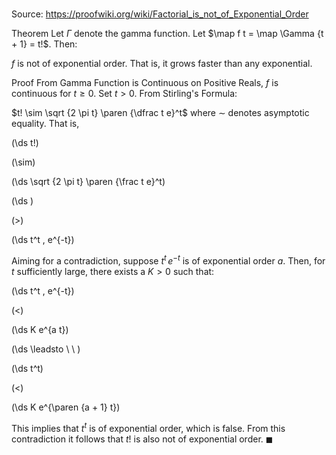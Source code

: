 # 

Source: https://proofwiki.org/wiki/Factorial_is_not_of_Exponential_Order

Theorem
Let $\Gamma$ denote the gamma function.
Let $\map f t = \map \Gamma {t + 1} = t!$.
Then:

$f$ is not of exponential order.
That is, it grows faster than any exponential.


Proof
From Gamma Function is Continuous on Positive Reals, $f$ is continuous for $t \ge 0$.
Set $t > 0$.
From Stirling's Formula:

$t! \sim \sqrt {2 \pi t} \paren {\dfrac t e}^t$
where $\sim$ denotes asymptotic equality.
That is, 














\(\ds t!\)

\(\sim\)







\(\ds \sqrt {2 \pi t} \paren {\frac t e}^t\)




















\(\ds \)

\(>\)







\(\ds t^t \, e^{-t}\)









Aiming for a contradiction, suppose $t^t \, e^{-t}$ is of exponential order $a$. 
Then, for $t$ sufficiently large, there exists a $K > 0$ such that:














\(\ds t^t \, e^{-t}\)

\(<\)







\(\ds K e^{a t}\)














\(\ds \leadsto \ \ \)





\(\ds t^t\)

\(<\)







\(\ds K e^{\paren {a + 1} t}\)









This implies that $t^t$ is of exponential order, which is false.
From this contradiction it follows that $t!$ is also not of exponential order.
$\blacksquare$





